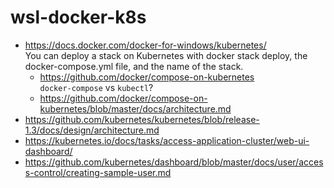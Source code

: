 # wsl-docker-k8s

- https://docs.docker.com/docker-for-windows/kubernetes/  
You can deploy a stack on Kubernetes with docker stack deploy, the docker-compose.yml file, and the name of the stack.
  - https://github.com/docker/compose-on-kubernetes  
  `docker-compose` vs `kubectl`?
  - https://github.com/docker/compose-on-kubernetes/blob/master/docs/architecture.md
- https://github.com/kubernetes/kubernetes/blob/release-1.3/docs/design/architecture.md
- https://kubernetes.io/docs/tasks/access-application-cluster/web-ui-dashboard/
- https://github.com/kubernetes/dashboard/blob/master/docs/user/access-control/creating-sample-user.md
